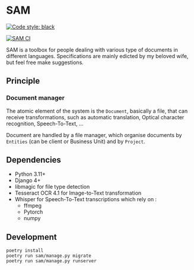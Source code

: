 # SAM

<a href="https://github.com/psf/black"><img alt="Code style: black" src="https://img.shields.io/badge/code%20style-black-000000.svg"></a>

[![SAM CI](https://github.com/yurivital/sam/actions/workflows/github-actions-main.yml/badge.svg)](https://github.com/yurivital/sam/actions/workflows/github-actions-main.yml)

SAM is a toolbox for people dealing with various type of documents in different languages.
Specifications are mainly edicted by my beloved wife, but feel free make suggestions.

## Principle

### Document manager

The atomic element of the system is the `Document`, basically a file, that can receive transformations, such as automatic translation, Optical character recognition, Speech-To-Text, ...

Document are handled by a file manager, which organise documents by `Entities` (can be client or Business Unit) and by `Project`.

## Dependencies

- Python 3.11+
- Django 4+
- libmagic for file type detection
- Tesseract OCR 4.1 for Image-to-Text transformation
- Whisper for Speech-To-Text transcriptions which rely on :
  - ffmpeg
  - Pytorch
  - numpy

## Development

```shell
poetry install
poetry run sam/manage.py migrate
poetry run sam/manage.py runserver
```

